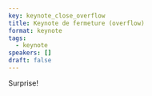 ```yaml
---
key: keynote_close_overflow
title: Keynote de fermeture (overflow)
format: keynote
tags:
  - keynote
speakers: []
draft: false
---
```

Surprise!
